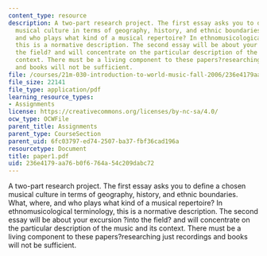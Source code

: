 ```yaml
---
content_type: resource
description: A two-part research project. The first essay asks you to define a chosen
  musical culture in terms of geography, history, and ethnic boundaries. What, where,
  and who plays what kind of a musical repertoire? In ethnomusicological terminology,
  this is a normative description. The second essay will be about your excursion ?into
  the field? and will concentrate on the particular description of the music and its
  context. There must be a living component to these papers?researching just recordings
  and books will not be sufficient.
file: /courses/21m-030-introduction-to-world-music-fall-2006/236e4179aa76b0f6764a54c209dabc72_paper1.pdf
file_size: 22141
file_type: application/pdf
learning_resource_types:
- Assignments
license: https://creativecommons.org/licenses/by-nc-sa/4.0/
ocw_type: OCWFile
parent_title: Assignments
parent_type: CourseSection
parent_uid: 6fc03797-ed74-2507-ba37-fbf36cad196a
resourcetype: Document
title: paper1.pdf
uid: 236e4179-aa76-b0f6-764a-54c209dabc72
---
```

A two-part research project. The first essay asks you to define a chosen musical culture in terms of geography, history, and ethnic boundaries. What, where, and who plays what kind of a musical repertoire? In ethnomusicological terminology, this is a normative description. The second essay will be about your excursion ?into the field? and will concentrate on the particular description of the music and its context. There must be a living component to these papers?researching just recordings and books will not be sufficient.